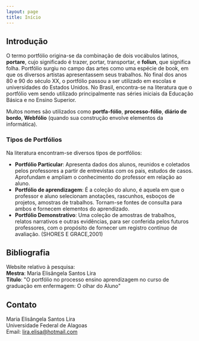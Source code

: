 ```yaml
---
layout: page
title: Início
---
```


## Introdução
O termo portfólio origina-se da combinação de dois vocábulos latinos, **portare**, cujo significado é trazer, portar, transportar, e **foliun**, que significa folha. Portfólio surgiu no campo das artes como uma espécie de book, em que os diversos artistas apresentassem seus trabalhos. No final dos anos 80 e 90 do século XX, o portfólio passou a ser utilizado em escolas e universidades do Estados Unidos. No Brasil, encontra-se na literatura que o portfólio vem sendo utilizado principalmente nas séries iniciais da Educação Básica e no Ensino Superior.

Muitos nomes são utilizados como **portfa-fólio**, **processo-fólio**, **diário de bordo**, **Webfólio** (quando sua construção envolve elementos da informática).

### Tipos de Portfólios
Na literatura encontram-se diversos tipos de portfólios:

- **Portfólio Particular**: Apresenta dados dos alunos, reunidos e coletados pelos professores a partir de entrevistas com os pais, estudos de casos. Aprofundam e ampliam o conhecimento do professor em relação ao aluno.
- **Portfólio de aprendizagem**: É a coleção do aluno, é aquela em que o professor e aluno
selecionam anotações, rascunhos, esboços de projetos, amostras de trabalhos. Tornam-se
fontes de consulta para ambos e fornecem elementos do aprendizado.
- **Portfólio Demonstrativo**: Uma coleção de amostras de trabalhos, relatos narrativos e outras
evidências, para ser conferida pelos futuros professores, com o propósito de fornecer um
registro contínuo de avaliação. (SHORES E GRACE,2001)

## Bibliografia

Website relativo à pesquisa:<br>
**Mestra**: Maria Elisângela Santos Lira<br>
**Título**: "O portfólio no processo ensino aprendizagem no curso de graduação em enfermagem: O olhar do Aluno"

## Contato

Maria Elisângela Santos Lira<br>
Universidade Federal de Alagoas<br>
Email: [lira.elisa@hotmail.com](mailto:lira.elisa@hotmail.com)

<br><br>